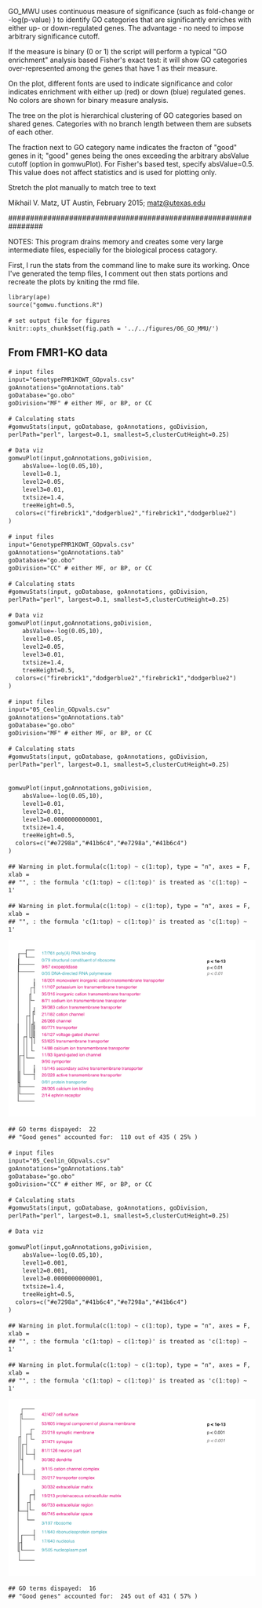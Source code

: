 GO\_MWU uses continuous measure of significance (such as fold-change or
-log(p-value) ) to identify GO categories that are significantly
enriches with either up- or down-regulated genes. The advantage - no
need to impose arbitrary significance cutoff.

If the measure is binary (0 or 1) the script will perform a typical "GO
enrichment" analysis based Fisher's exact test: it will show GO
categories over-represented among the genes that have 1 as their
measure.

On the plot, different fonts are used to indicate significance and color
indicates enrichment with either up (red) or down (blue) regulated
genes. No colors are shown for binary measure analysis.

The tree on the plot is hierarchical clustering of GO categories based
on shared genes. Categories with no branch length between them are
subsets of each other.

The fraction next to GO category name indicates the fracton of "good"
genes in it; "good" genes being the ones exceeding the arbitrary
absValue cutoff (option in gomwuPlot). For Fisher's based test, specify
absValue=0.5. This value does not affect statistics and is used for
plotting only.

Stretch the plot manually to match tree to text

Mikhail V. Matz, UT Austin, February 2015; <matz@utexas.edu>

################################################################ 

NOTES: This program drains memory and creates some very large
intermediate files, especially for the biological process catagory.

First, I run the stats from the command line to make sure its working.
Once I've generated the temp files, I comment out then stats portions
and recreate the plots by kniting the rmd file.

    library(ape)
    source("gomwu.functions.R")

    # set output file for figures 
    knitr::opts_chunk$set(fig.path = '../../figures/06_GO_MMU/')

From FMR1-KO data
-----------------

    # input files
    input="GenotypeFMR1KOWT_GOpvals.csv" 
    goAnnotations="goAnnotations.tab" 
    goDatabase="go.obo" 
    goDivision="MF" # either MF, or BP, or CC

    # Calculating stats
    #gomwuStats(input, goDatabase, goAnnotations, goDivision, perlPath="perl", largest=0.1, smallest=5,clusterCutHeight=0.25)  

    # Data viz
    gomwuPlot(input,goAnnotations,goDivision,
        absValue=-log(0.05,10),  
        level1=0.1, 
        level2=0.05, 
        level3=0.01, 
        txtsize=1.4,    
        treeHeight=0.5, 
      colors=c("firebrick1","dodgerblue2","firebrick1","dodgerblue2") 
    )

    # input files
    input="GenotypeFMR1KOWT_GOpvals.csv" 
    goAnnotations="goAnnotations.tab" 
    goDatabase="go.obo" 
    goDivision="CC" # either MF, or BP, or CC

    # Calculating stats
    #gomwuStats(input, goDatabase, goAnnotations, goDivision, perlPath="perl", largest=0.1, smallest=5,clusterCutHeight=0.25)  

    # Data viz
    gomwuPlot(input,goAnnotations,goDivision,
        absValue=-log(0.05,10),  
        level1=0.05, 
        level2=0.05, 
        level3=0.01, 
        txtsize=1.4,    
        treeHeight=0.5, 
      colors=c("firebrick1","dodgerblue2","firebrick1","dodgerblue2") 
    )

    # input files
    input="05_Ceolin_GOpvals.csv" 
    goAnnotations="goAnnotations.tab" 
    goDatabase="go.obo" 
    goDivision="MF" # either MF, or BP, or CC

    # Calculating stats
    #gomwuStats(input, goDatabase, goAnnotations, goDivision, perlPath="perl", largest=0.1, smallest=5,clusterCutHeight=0.25)  


    gomwuPlot(input,goAnnotations,goDivision,
        absValue=-log(0.05,10),  
        level1=0.01, 
        level2=0.01, 
        level3=0.0000000000001, 
        txtsize=1.4,    
        treeHeight=0.5, 
      colors=c("#e7298a","#41b6c4","#e7298a","#41b6c4") 
    )

    ## Warning in plot.formula(c(1:top) ~ c(1:top), type = "n", axes = F, xlab =
    ## "", : the formula 'c(1:top) ~ c(1:top)' is treated as 'c(1:top) ~ 1'

    ## Warning in plot.formula(c(1:top) ~ c(1:top), type = "n", axes = F, xlab =
    ## "", : the formula 'c(1:top) ~ c(1:top)' is treated as 'c(1:top) ~ 1'

![](../../figures/06_GO_MMU/CeolinMF-1.png)

    ## GO terms dispayed:  22 
    ## "Good genes" accounted for:  110 out of 435 ( 25% )

    # input files
    input="05_Ceolin_GOpvals.csv" 
    goAnnotations="goAnnotations.tab" 
    goDatabase="go.obo" 
    goDivision="CC" # either MF, or BP, or CC

    # Calculating stats
    #gomwuStats(input, goDatabase, goAnnotations, goDivision, perlPath="perl", largest=0.1, smallest=5,clusterCutHeight=0.25)  

    # Data viz

    gomwuPlot(input,goAnnotations,goDivision,
        absValue=-log(0.05,10),  
        level1=0.001, 
        level2=0.001, 
        level3=0.0000000000001, 
        txtsize=1.4,    
        treeHeight=0.5, 
      colors=c("#e7298a","#41b6c4","#e7298a","#41b6c4") 
    )

    ## Warning in plot.formula(c(1:top) ~ c(1:top), type = "n", axes = F, xlab =
    ## "", : the formula 'c(1:top) ~ c(1:top)' is treated as 'c(1:top) ~ 1'

    ## Warning in plot.formula(c(1:top) ~ c(1:top), type = "n", axes = F, xlab =
    ## "", : the formula 'c(1:top) ~ c(1:top)' is treated as 'c(1:top) ~ 1'

![](../../figures/06_GO_MMU/CeolinCC-1.png)

    ## GO terms dispayed:  16 
    ## "Good genes" accounted for:  245 out of 431 ( 57% )
